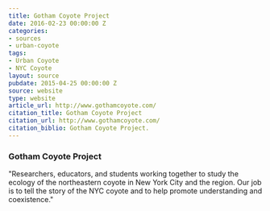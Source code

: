 ```yaml
---
title: Gotham Coyote Project
date: 2016-02-23 00:00:00 Z
categories:
- sources
- urban-coyote
tags:
- Urban Coyote
- NYC Coyote
layout: source
pubdate: 2015-04-25 00:00:00 Z
source: website
type: website
article_url: http://www.gothamcoyote.com/
citation_title: Gotham Coyote Project
citation_url: http://www.gothamcoyote.com/
citation_biblio: Gotham Coyote Project.
---
```


### Gotham Coyote Project 

"Researchers, educators, and students working together to study the ecology of the northeastern coyote in New York City and the region. Our job is to tell the story of the NYC coyote and to help promote understanding and coexistence."

